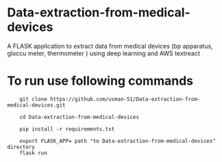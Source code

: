 # Data-extraction-from-medical-devices
A FLASK application to extract data from medical devices (bp apparatus, gloccu meter, thermometer  ) using deep learning and AWS textreact

# To run use following commands

        git clone https://github.com/usman-51/Data-extraction-from-medical-devices.git

        cd Data-extraction-from-medical-devices

        pip install -r requirements.txt

        export FLASK_APP= path "to Data-extraction-from-medical-devices" directory
        flask run
